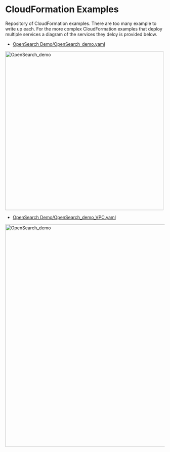 # CloudFormation Examples

Repository of CloudFormation examples. There are too many example to write up each. For the more complex CloudFormation examples that deploy multiple services a diagram of the services they deloy is provided below.

- [OpenSearch Demo/OpenSearch_demo.yaml](https://github.com/ev2900/CloudFormation_Examples/blob/main/OpenSearch%20Demo/OpenSearch_demo.yaml)

<img width="500" alt="OpenSearch_demo" src="https://user-images.githubusercontent.com/5414004/154485572-f38a7090-c794-43c3-ba69-fc229c8a01ff.png">

- [OpenSearch Demo/OpenSearch_demo_VPC.yaml](https://github.com/ev2900/CloudFormation_Examples/blob/main/OpenSearch%20Demo/OpenSearch_demo_VPC.yaml)

<img width="700" alt="OpenSearch_demo" src="https://user-images.githubusercontent.com/5414004/154756953-e61992fa-9b94-440b-9277-0b4276da17fc.png">
